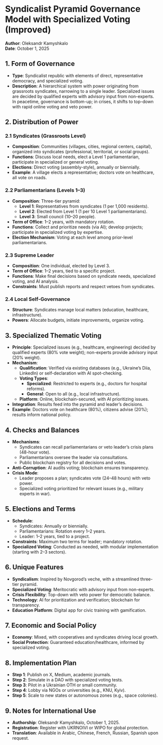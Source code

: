 # Syndicalist Pyramid Governance Model with Specialized Voting (Improved)

**Author**: Oleksandr Kamyshkalo  
**Date**: October 1, 2025

## 1. Form of Governance
- **Type**: Syndicalist republic with elements of direct, representative democracy, and specialized voting.
- **Description**: A hierarchical system with power originating from grassroots syndicates, narrowing to a single leader. Specialized issues are decided by qualified experts with advisory input from non-experts. In peacetime, governance is bottom-up; in crises, it shifts to top-down with rapid online voting and veto power.

## 2. Distribution of Power

### 2.1 Syndicates (Grassroots Level)
- **Composition**: Communities (villages, cities, regional centers, capital), organized into syndicates (professional, territorial, or social groups).
- **Functions**: Discuss local needs, elect a Level 1 parliamentarian, participate in specialized or general voting.
- **Elections**: Direct voting (assembly-style), annually or biennially.
- **Example**: A village elects a representative; doctors vote on healthcare, all vote on roads.

### 2.2 Parliamentarians (Levels 1–3)
- **Composition**: Three-tier pyramid:
  - **Level 1**: Representatives from syndicates (1 per 1,000 residents).
  - **Level 2**: Elected from Level 1 (1 per 10 Level 1 parliamentarians).
  - **Level 3**: Small council (10–20 people).
- **Term of Office**: 1–2 years, with mandatory rotation.
- **Functions**: Collect and prioritize needs (via AI); develop projects; participate in specialized voting by expertise.
- **Election Mechanism**: Voting at each level among prior-level parliamentarians.

### 2.3 Supreme Leader
- **Composition**: One individual, elected by Level 3.
- **Term of Office**: 1–2 years, tied to a specific project.
- **Functions**: Make final decisions based on syndicate needs, specialized voting, and AI analysis.
- **Constraints**: Must publish reports and respect vetoes from syndicates.

### 2.4 Local Self-Governance
- **Structure**: Syndicates manage local matters (education, healthcare, infrastructure).
- **Powers**: Allocate budgets, initiate improvements, organize voting.

## 3. Specialized Thematic Voting
- **Principle**: Specialized issues (e.g., healthcare, engineering) decided by qualified experts (80% vote weight); non-experts provide advisory input (20% weight).
- **Mechanism**:
  - **Qualification**: Verified via existing databases (e.g., Ukraine’s Diia, LinkedIn) or self-declaration with AI spot-checking.
  - **Voting Types**: 
    - **Specialized**: Restricted to experts (e.g., doctors for hospital reforms).
    - **General**: Open to all (e.g., local infrastructure).
  - **Platform**: Online, blockchain-secured, with AI prioritizing issues.
- **Integration**: Results feed into the pyramid and leader’s decisions.
- **Example**: Doctors vote on healthcare (80%), citizens advise (20%); results inform national policy.

## 4. Checks and Balances
- **Mechanisms**:
  - Syndicates can recall parliamentarians or veto leader’s crisis plans (48-hour vote).
  - Parliamentarians oversee the leader via consultations.
  - Public blockchain registry for all decisions and votes.
- **Anti-Corruption**: AI audits voting; blockchain ensures transparency.
- **Crisis Mode**:
  - Leader proposes a plan; syndicates vote (24–48 hours) with veto power.
  - Specialized voting prioritized for relevant issues (e.g., military experts in war).

## 5. Elections and Terms
- **Schedule**:
  - Syndicates: Annually or biennially.
  - Parliamentarians: Rotation every 1–2 years.
  - Leader: 1–2 years, tied to a project.
- **Constraints**: Maximum two terms for leader; mandatory rotation.
- **Specialized Voting**: Conducted as needed, with modular implementation (starting with 2–3 sectors).

## 6. Unique Features
- **Syndicalism**: Inspired by Novgorod’s veche, with a streamlined three-tier pyramid.
- **Specialized Voting**: Meritocratic with advisory input from non-experts.
- **Crisis Flexibility**: Top-down with veto power for democratic balance.
- **Technology**: AI for prioritization and verification; blockchain for transparency.
- **Education Platform**: Digital app for civic training with gamification.

## 7. Economic and Social Policy
- **Economy**: Mixed, with cooperatives and syndicates driving local growth.
- **Social Protection**: Guaranteed education/healthcare, informed by specialized voting.

## 8. Implementation Plan
- **Step 1**: Publish on X, Medium, academic journals.
- **Step 2**: Simulate in a DAO with specialized voting tests.
- **Step 3**: Pilot in a Ukrainian OTH or small community.
- **Step 4**: Lobby via NGOs or universities (e.g., KNU, Kyiv).
- **Step 5**: Scale to new states or autonomous zones (e.g., space colonies).

## 9. Notes for International Use
- **Authorship**: Oleksandr Kamyshkalo, October 1, 2025.
- **Registration**: Register with UKRNOIVI or WIPO for global protection.
- **Translation**: Available in Arabic, Chinese, French, Russian, Spanish upon request.